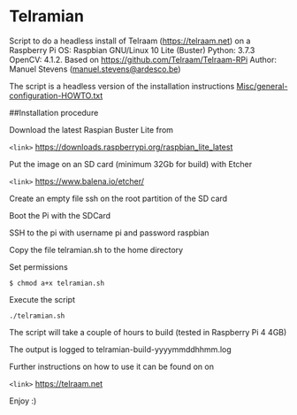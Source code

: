 # Telramian
Script to do a headless install of Telraam (https://telraam.net) on a Raspberry Pi
OS: Raspbian GNU/Linux 10 Lite (Buster)
Python: 3.7.3
OpenCV: 4.1.2.
Based on https://github.com/Telraam/Telraam-RPi
Author: Manuel Stevens (manuel.stevens@ardesco.be)

The script is a headless version of the installation instructions 
[Misc/general-configuration-HOWTO.txt](https://github.com/Telraam/Telraam-RPi/blob/master/Misc/general-configuration-HOWTO.txt)

##Installation procedure

Download the latest Raspian Buster Lite from

`<link>` https://downloads.raspberrypi.org/raspbian_lite_latest

Put the image on an SD card (minimum 32Gb for build) with Etcher

`<link>` https://www.balena.io/etcher/

Create an empty file ssh on the root partition of the SD card

Boot the Pi with the SDCard

SSH to the pi with username pi and password raspbian

Copy the file telramian.sh to the home directory

Set permissions

`$ chmod a+x telramian.sh`

Execute the script

`./telramian.sh`

The script will take a couple of hours to build (tested in Raspberry Pi 4 4GB)

The output is logged to telramian-build-yyyymmddhhmm.log

Further instructions on how to use it can be found on on 

`<link>` https://telraam.net

Enjoy :)

